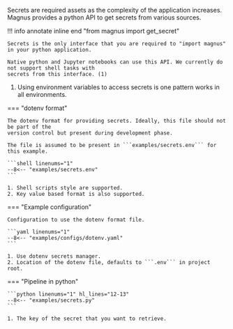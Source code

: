 Secrets are required assets as the complexity of the application increases. Magnus provides a
python API to get secrets from various sources.

!!! info annotate inline end "from magnus import get_secret"

    Secrets is the only interface that you are required to "import magnus" in your python application.

    Native python and Jupyter notebooks can use this API. We currently do not support shell tasks with
    secrets from this interface. (1)

1. Using environment variables to access secrets is one pattern works in all environments.

=== "dotenv format"

    The dotenv format for providing secrets. Ideally, this file should not be part of the
    version control but present during development phase.

    The file is assumed to be present in ```examples/secrets.env``` for this example.

    ```shell linenums="1"
    --8<-- "examples/secrets.env"
    ```

    1. Shell scripts style are supported.
    2. Key value based format is also supported.


=== "Example configuration"

    Configuration to use the dotenv format file.

    ```yaml linenums="1"
    --8<-- "examples/configs/dotenv.yaml"
    ```

    1. Use dotenv secrets manager.
    2. Location of the dotenv file, defaults to ```.env``` in project root.


=== "Pipeline in python"

    ```python linenums="1" hl_lines="12-13"
    --8<-- "examples/secrets.py"
    ```

    1. The key of the secret that you want to retrieve.
